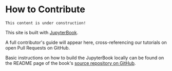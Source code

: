 # How to Contribute

```{note}
This content is under construction!
```

This site is built with [JupyterBook](https://jupyterbook.org).

A full contributor's guide will appear here, cross-referencing our tutorials on open Pull Requests on GitHub.

Basic instructions on how to build the JupyterBook locally can be found on the README page of the book's [source repository on GitHub](https://github.com/ProjectPythia/pythia-foundations).
